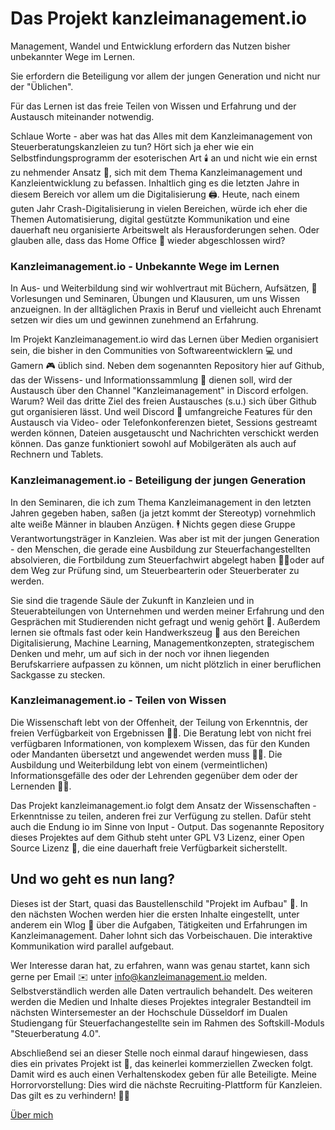 # Das Projekt kanzleimanagement.io

Management, Wandel und Entwicklung erfordern das Nutzen bisher unbekannter Wege im Lernen.

Sie erfordern die Beteiligung vor allem der jungen Generation und nicht nur der "Üblichen".

Für das Lernen ist das freie Teilen von Wissen und Erfahrung und der Austausch miteinander notwendig.

Schlaue Worte - aber was hat das Alles mit dem Kanzleimanagement von Steuerberatungskanzleien zu tun? Hört sich ja eher wie ein Selbstfindungsprogramm der esoterischen Art 🕯️ an und nicht wie ein ernst zu nehmender Ansatz 🤔, sich mit dem Thema Kanzleimanagement und Kanzleientwicklung zu befassen. Inhaltlich ging es die letzten Jahre in diesem Bereich vor allem um die Digitalisierung 🖨️. Heute, nach einem guten Jahr Crash-Digitalisierung in vielen Bereichen, würde ich eher die Themen Automatisierung, digital gestützte Kommunikation und eine dauerhaft neu organisierte Arbeitswelt als Herausforderungen sehen. Oder glauben alle, dass das Home Office 🏢 wieder abgeschlossen wird? 

### Kanzleimanagement.io - Unbekannte Wege im Lernen
In Aus- und Weiterbildung sind wir wohlvertraut mit Büchern, Aufsätzen, 📖 Vorlesungen und Seminaren, Übungen und Klausuren, um uns Wissen anzueignen. In der alltäglichen Praxis in Beruf und vielleicht auch Ehrenamt setzen wir dies um und gewinnen zunehmend an Erfahrung. 

Im Projekt Kanzleimanagement.io wird das Lernen über Medien organisiert sein, die bisher in den Communities von Softwareentwicklern 💻 und Gamern 🎮 üblich sind. Neben dem sogenannten Repository hier auf Github, das der Wissens- und Informationssammlung 📘 dienen soll, wird der Austausch über den Channel "Kanzleimanagement" in Discord erfolgen. Warum? Weil das dritte Ziel des freien Austausches (s.u.) sich über Github gut organisieren lässt. Und weil Discord 🥏 umfangreiche Features für den Austausch via Video- oder Telefonkonferenzen bietet, Sessions gestreamt werden können, Dateien ausgetauscht und Nachrichten verschickt werden können. Das ganze funktioniert sowohl auf Mobilgeräten als auch auf Rechnern und Tablets.

### Kanzleimanagement.io - Beteiligung der jungen Generation
In den Seminaren, die ich zum Thema Kanzleimanagement in den letzten Jahren gegeben haben, saßen (ja jetzt kommt der Stereotyp) vornehmlich alte weiße Männer in blauben Anzügen. 🕴️ Nichts gegen diese Gruppe Verantwortungsträger in Kanzleien. Was aber ist mit der jungen Generation - den Menschen, die gerade eine Ausbildung zur Steuerfachangestellten absolvieren, die Fortbildung zum Steuerfachwirt abgelegt haben 🧑‍🎓oder auf dem Weg zur Prüfung sind, um Steuerbearterin oder Steuerberater zu werden. 

Sie sind die tragende Säule der Zukunft in Kanzleien und in Steuerabteilungen von Unternehmen und werden meiner Erfahrung und den Gesprächen mit Studierenden nicht gefragt und wenig gehört 🦻. Außerdem lernen sie oftmals fast oder kein Handwerkszeug 🔨 aus den Bereichen Digitalisierung, Machine Learning, Managementkonzepten, strategischem Denken und mehr, um auf sich in der noch vor ihnen liegenden Berufskarriere aufpassen zu können, um nicht plötzlich in einer beruflichen Sackgasse zu stecken. 

### Kanzleimanagement.io - Teilen von Wissen
Die Wissenschaft lebt von der Offenheit, der Teilung von Erkenntnis, der freien Verfügbarkeit von Ergebnissen 🧑‍🔬. Die Beratung lebt von nicht frei verfügbaren Informationen, von komplexem Wissen, das für den Kunden oder Mandanten übersetzt und angewendet werden muss 👩‍💻. Die Ausbildung und Weiterbildung lebt von einem (vermeintlichen) Informationsgefälle des oder der Lehrenden gegenüber dem oder der Lernenden 🧑‍🏫. 

Das Projekt kanzleimanagement.io folgt dem Ansatz der Wissenschaften - Erkenntnisse zu teilen, anderen frei zur Verfügung zu stellen. Dafür steht auch die Endung io im Sinne von Input - Output. Das sogenannte Repository dieses Projektes auf dem Github steht unter GPL V3 Lizenz, einer Open Source Lizenz 📂, die eine dauerhaft freie Verfügbarkeit sicherstellt. 

## Und wo geht es nun lang?
Dieses ist der Start, quasi das Baustellenschild "Projekt im Aufbau" 🚧. In den nächsten Wochen werden hier die ersten Inhalte eingestellt, unter anderem ein Wlog 📝 über die Aufgaben, Tätigkeiten und Erfahrungen im Kanzleimanagement. Daher lohnt sich das Vorbeischauen. Die interaktive Kommunikation wird parallel aufgebaut. 

Wer Interesse daran hat, zu erfahren, wann was genau startet, kann sich gerne per Email ✉️ unter info@kanzleimanagement.io melden. Selbstverständlich werden alle Daten vertraulich behandelt. Des weiteren werden die Medien und Inhalte dieses Projektes integraler Bestandteil im nächsten Wintersemester an der Hochschule Düsseldorf im Dualen Studiengang für Steuerfachangestellte sein im Rahmen des Softskill-Moduls "Steuerberatung 4.0".

Abschließend sei an dieser Stelle noch einmal darauf hingewiesen, dass dies ein privates Projekt ist 👵, das keinerlei kommerziellen Zwecken folgt. Damit wird es auch einen Verhaltenskodex geben für alle Beteiligte. Meine Horrorvorstellung: Dies wird die nächste Recruiting-Plattform für Kanzleien. Das gilt es zu verhindern! 💂‍♀️


[Über mich](README.md)


